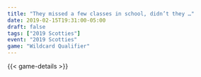 ```yaml
---
title: "They missed a few classes in school, didn’t they …"
date: 2019-02-15T19:31:00-05:00
draft: false
tags: ["2019 Scotties"]
event: "2019 Scotties"
game: "Wildcard Qualifier"
---
```

{{< game-details >}}
<!--more--> 